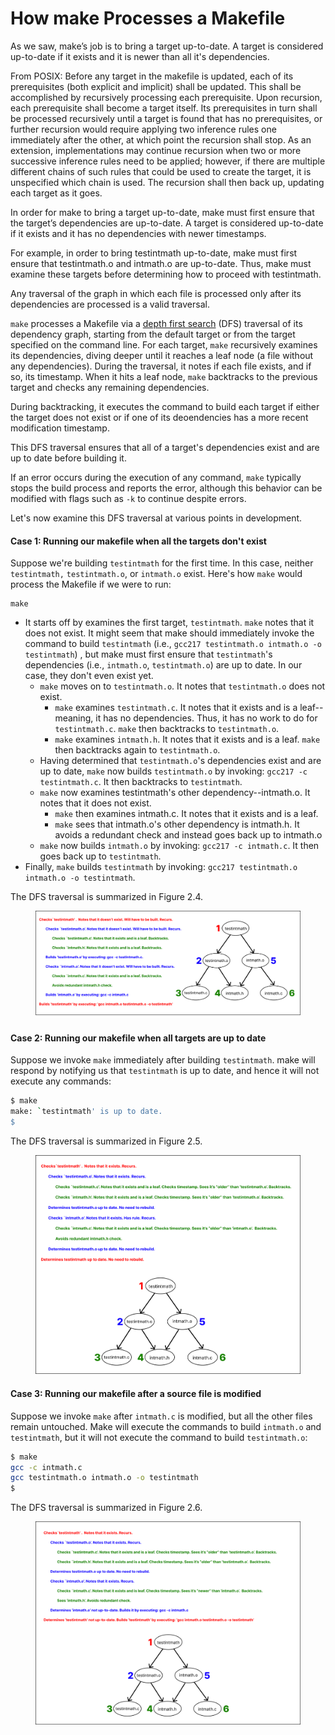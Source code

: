 # How make Processes a Makefile

As we saw, make’s job is to bring a target up-to-date. A target is considered up-to-date if it exists and it is newer than all it's dependencies.&#x20;

From POSIX: Before any target in the makefile is updated, each of its prerequisites (both explicit and implicit) shall be updated. This shall be accomplished by recursively processing each prerequisite. Upon recursion, each prerequisite shall become a target itself. Its prerequisites in turn shall be processed recursively until a target is found that has no prerequisites, or further recursion would require applying two inference rules one immediately after the other, at which point the recursion shall stop. As an extension, implementations may continue recursion when two or more successive inference rules need to be applied; however, if there are multiple different chains of such rules that could be used to create the target, it is unspecified which chain is used. The recursion shall then back up, updating each target as it goes.

In order for make to bring a target up-to-date, make must first ensure that the target’s dependencies are up-to-date. A target is considered up-to-date if it exists and it has no dependencies with newer timestamps.&#x20;



For example, in order to bring testintmath up-to-date, make must first ensure that testintmath.o and intmath.o are up-to-date. Thus, make must examine these targets before determining how to proceed with testintmath.

Any traversal of the graph in which each file is processed only after its dependencies are processed is a valid traversal.

`make` processes a Makefile via a [depth first search](https://en.wikipedia.org/wiki/Depth-first\_search) (DFS) traversal of its dependency graph, starting from the default target or from the target specified on the command line. For each target, `make` recursively examines its dependencies, diving deeper until it reaches a leaf node (a file without any dependencies). During the traversal, it notes if each file exists, and if so, its timestamp. When it hits a leaf node, `make` backtracks to the previous target and checks any remaining dependencies.

During backtracking, it executes the command to build each target if either the target does not exist or if one of its deoendencies has a more recent modification timestamp.

This DFS traversal ensures that all of a target's dependencies exist and are up to date before building it.

If an error occurs during the execution of any command, `make` typically stops the build process and reports the error, although this behavior can be modified with flags such as `-k` to continue despite errors.

Let's now examine this DFS traversal at various points in development.

#### Case 1: Running our makefile when all the targets don't exist

Suppose we're building `testintmath` for the first time. In this case, neither `testintmath,` `testintmath.o`, or `intmath.o` exist. Here's how `make` would process the Makefile if we were to run:

```
make
```

* It starts off by examines the first target, `testintmath`. `make` notes that it does not exist. It might seem that make should immediately invoke the command to build `testintmath` (i.e., `gcc217 testintmath.o intmath.o -o testintmath`) , but make must first ensure that `testintmath`'s dependencies (i.e., `intmath.o`, `testintmath.o`) are up to date. In our case, they don't even exist yet.
  * `make` moves on to `testintmath.o`. It notes that `testintmath.o` does not exist.
    * `make` examines `testintmath.c`. It notes that it exists and is a leaf--meaning, it has no dependencies. Thus, it has no work to do for `testintmath.c`. `make` then backtracks to `testintmath.o`.
    * `make` examines `intmath.h`. It notes that it exists and is a leaf. `make` then backtracks again to `testintmath.o`.
  * Having determined that `testintmath.o`'s dependencies exist and are up to date, `make` now builds `testintmath.o` by invoking: `gcc217 -c testintmath.c`. It then backtracks to `testintmath`.
  * `make` now examines testintmath's other dependency--intmath.o. It notes that it does not exist.
    * `make` then examines intmath.c. It notes that it exists and is a leaf.
    * `make` sees that intmath.o's other dependency is intmath.h. It avoids a redundant check and instead goes back up to intmath.o
  * `make` now builds `intmath.o` by invoking: `gcc217 -c intmath.c`. It then goes back up to `testintmath`.
* Finally, `make` builds `testintmath` by invoking: `gcc217 testintmath.o intmath.o -o testintmath`.

The DFS traversal is summarized in Figure 2.4.

<figure><img src="../../.gitbook/assets/Group 66 (7).png" alt=""><figcaption></figcaption></figure>

#### Case 2: Running our makefile when all targets are up to date

Suppose we invoke `make` immediately after building `testintmath`. make will respond by notifying us that `testintmath` is up to date, and hence it will not execute any commands:

```bash
$ make
make: `testintmath' is up to date.
$
```

The DFS traversal is summarized in Figure 2.5.

<figure><img src="../../.gitbook/assets/Group 67 (2).png" alt=""><figcaption></figcaption></figure>

#### Case 3: Running our makefile after a source file is modified

Suppose we invoke `make` after `intmath.c` is modified, but all the other files remain untouched. Make will execute the commands to build `intmath.o` and `testintmath`, but it will not execute the command to build `testintmath.o`:

```bash
$ make
gcc -c intmath.c
gcc testintmath.o intmath.o -o testintmath
$
```

The DFS traversal is summarized in Figure 2.6.

<figure><img src="../../.gitbook/assets/Group 68 (4) (1).png" alt=""><figcaption></figcaption></figure>
